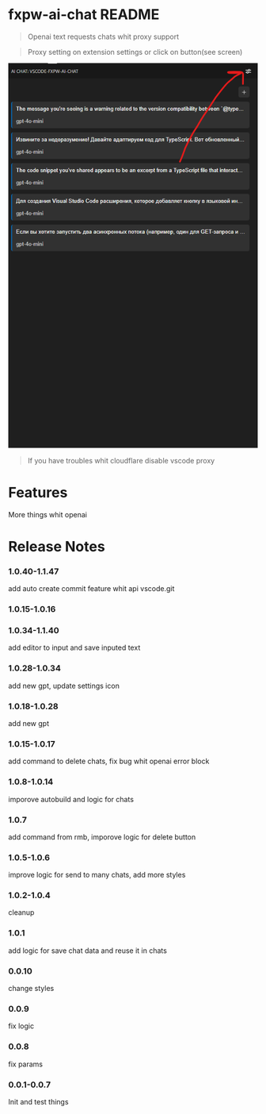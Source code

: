 # fxpw-ai-chat README

> Openai text requests chats whit proxy support

> Proxy setting on extension settings or click on button(see screen)

![1737930904526](image/README/1737930904526.png)

> If you have troubles whit cloudflare disable vscode proxy

# Features

More things whit openai

# Release Notes

### 1.0.40-1.1.47

add auto create commit feature whit api vscode.git

### 1.0.15-1.0.16

### 1.0.34-1.1.40

add editor to input and save inputed text

### 1.0.28-1.0.34

add new gpt, update settings icon

### 1.0.18-1.0.28

add new gpt

### 1.0.15-1.0.17

add command to delete chats, fix bug whit openai error block

### 1.0.8-1.0.14

imporove autobuild and logic for chats

### 1.0.7

add command from rmb, imporove logic for delete button

### 1.0.5-1.0.6

improve logic for send to many chats, add more styles

### 1.0.2-1.0.4

cleanup

### 1.0.1

add logic for save chat data and reuse it in chats

### 0.0.10

change styles

### 0.0.9

fix logic

### 0.0.8

fix params

### 0.0.1-0.0.7

Init and test things
